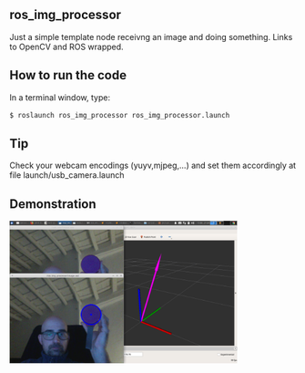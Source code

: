 ## ros_img_processor
Just a simple template node receivng an image and doing something. Links to OpenCV and ROS wrapped.

## How to run the code
In a terminal window, type:
```sh
$ roslaunch ros_img_processor ros_img_processor.launch
```

## Tip
Check your webcam encodings (yuyv,mjpeg,...) and set them accordingly at file launch/usb_camera.launch

## Demonstration
<img src="https://raw.githubusercontent.com/harrymqz/ros_img_processor/master/demonstration.png" width="400" height="auto">